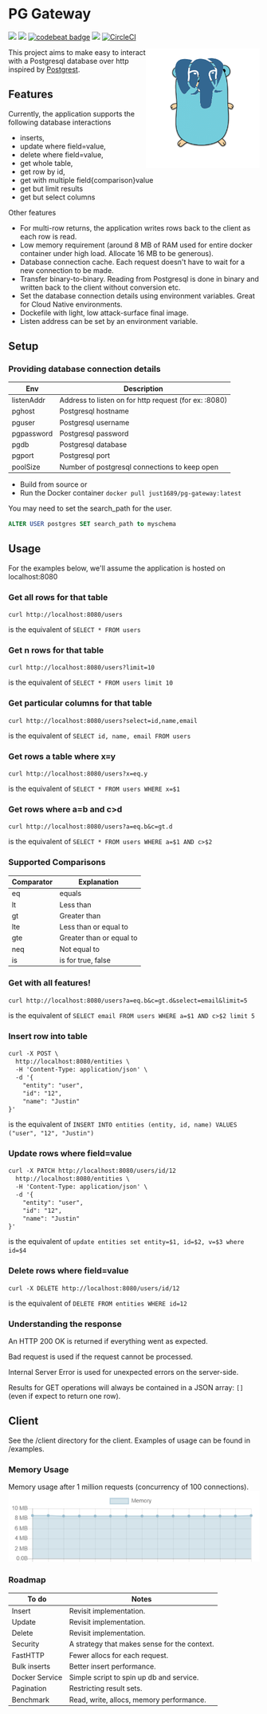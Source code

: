 # PG Gateway
<a href="https://github.com/just1689/pg-gateway/releases"><img src="https://img.shields.io/badge/version-2.0-blue" /></a>&nbsp;<a href="https://goreportcard.com/report/github.com/just1689/pg-gateway"><img src="https://goreportcard.com/badge/github.com/just1689/pg-gateway"></a>&nbsp;<a href="https://codebeat.co/projects/github-com-just1689-pg-gateway-master"><img alt="codebeat badge" src="https://codebeat.co/badges/41278d9d-5877-4f6b-8638-9eec74b9aeba" /></a>&nbsp;<a href="https://codeclimate.com/github/just1689/pg-gateway/maintainability"><img src="https://api.codeclimate.com/v1/badges/28264ac4d5c087d43928/maintainability" /></a>&nbsp;[![CircleCI](https://circleci.com/gh/just1689/pg-gateway.svg?style=svg)](https://circleci.com/gh/just1689/pg-gateway)
<br />

<img align="right" height="240" src="docs/pg2.png" />

This project aims to make easy to interact with a Postgresql database over http inspired by <a href="https://github.com/PostgREST/postgrest">Postgrest</a>.


## Features

Currently, the application supports the following database interactions 
- inserts, 
- update where field=value,
- delete where field=value,
- get whole table, 
- get row by id, 
- get with multiple field{comparison}value
- get but limit results
- get but select columns

Other features
- For multi-row returns, the application writes rows back to the client as each row is read.
- Low memory requirement (around 8 MB of RAM used for entire docker container under high load. Allocate 16 MB to be generous).
- Database connection cache. Each request doesn't have to wait for a new connection to be made.
- Transfer binary-to-binary. Reading from Postgresql is done in binary and written back to the client without conversion etc.
- Set the database connection details using environment variables. Great for Cloud Native environments. 
- Dockefile with light, low attack-surface final image.
- Listen address can be set by an environment variable.

## Setup

### Providing database connection details
| Env | Description |
|---|---|
| listenAddr | Address to listen on for http request (for ex: :8080) |
| pghost | Postgresql hostname |
| pguser | Postgresql username |
| pgpassword | Postgresql password |
| pgdb | Postgresql database |
| pgport | Postgresql port |
| poolSize | Number of postgresql connections to keep open |

- Build from source or
- Run the Docker container `docker pull just1689/pg-gateway:latest`

You may need to set the search_path for the user.
```sql
ALTER USER postgres SET search_path to myschema
```

## Usage
For the examples below, we'll assume the application is hosted on localhost:8080

### Get all rows for that table
```shell script
curl http://localhost:8080/users
```
is the equivalent of `SELECT * FROM users`

### Get n rows for that table
```shell script
curl http://localhost:8080/users?limit=10
```
is the equivalent of `SELECT * FROM users limit 10`


### Get particular columns for that table
```shell script
curl http://localhost:8080/users?select=id,name,email
```
is the equivalent of `SELECT id, name, email FROM users`


### Get rows a table where x=y
```shell script
curl http://localhost:8080/users?x=eq.y
```
is the equivalent of `SELECT * FROM users WHERE x=$1`



### Get rows where a=b and c>d
```shell script
curl http://localhost:8080/users?a=eq.b&c=gt.d
```
is the equivalent of `SELECT * FROM users WHERE a=$1 AND c>$2`

### Supported Comparisons
| Comparator | Explanation |
|---|---|
| eq | equals |
| lt | Less than |
| gt | Greater than |
| lte | Less than or equal to |
| gte | Greater than or equal to |
| neq | Not equal to |
| is | is for true, false |

### Get with all features!
```shell script
curl http://localhost:8080/users?a=eq.b&c=gt.d&select=email&limit=5
```
is the equivalent of `SELECT email FROM users WHERE a=$1 AND c>$2 limit 5`





### Insert row into table
```shell script
curl -X POST \
  http://localhost:8080/entities \
  -H 'Content-Type: application/json' \
  -d '{
	"entity": "user",
	"id": "12",
	"name": "Justin"
}'
```
is the equivalent of `INSERT INTO entities (entity, id, name) VALUES ("user", "12", "Justin")`



### Update rows where field=value
```shell script
curl -X PATCH http://localhost:8080/users/id/12
  http://localhost:8080/entities \
  -H 'Content-Type: application/json' \
  -d '{
	"entity": "user",
	"id": "12",
	"name": "Justin"
}'
```
is the equivalent of `update entities set entity=$1, id=$2, v=$3 where id=$4`



### Delete rows where field=value
```shell script
curl -X DELETE http://localhost:8080/users/id/12
```
is the equivalent of `DELETE FROM entities WHERE id=12`


### Understanding the response
An HTTP 200 OK is returned if everything went as expected.
 
Bad request is used if the request cannot be processed.

Internal Server Error is used for unexpected errors on the server-side.

Results for GET operations will always be contained in a JSON array: `[]` (even if expect to return one row). 


## Client

See the /client directory for the client. Examples of usage can be found in /examples.




### Memory Usage
Memory usage after 1 million requests (concurrency of 100 connections). 
<img src="docs/memory3.png" />


### Roadmap
| To do | Notes |
|---|---|
| Insert | Revisit implementation. |
| Update | Revisit implementation. |
| Delete | Revisit implementation. |
| Security | A strategy that makes sense for the context. |
| FastHTTP | Fewer allocs for each request. |
| Bulk inserts | Better insert performance. |
| Docker Service | Simple script to spin up db and service. |
| Pagination | Restricting result sets. |
| Benchmark | Read, write, allocs, memory performance. |

